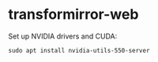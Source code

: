 # transformirror-web

Set up NVIDIA drivers and CUDA:

```
sudo apt install nvidia-utils-550-server
```